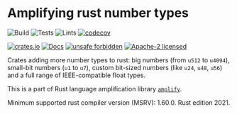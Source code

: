 # Amplifying rust number types

![Build](https://github.com/rust-amplify/amplify-num/workflows/Build/badge.svg)
![Tests](https://github.com/rust-amplify/amplify-num/workflows/Tests/badge.svg)
![Lints](https://github.com/rust-amplify/amplify-num/workflows/Lints/badge.svg)
[![codecov](https://codecov.io/gh/rust-amplify/amplify-num/branch/master/graph/badge.svg)](https://codecov.io/gh/rust-amplify/amplify-num)

[![crates.io](https://meritbadge.herokuapp.com/amplify_num)](https://crates.io/crates/amplify_num)
[![Docs](https://docs.rs/amplify_num/badge.svg)](https://docs.rs/amplify_num)
[![unsafe forbidden](https://img.shields.io/badge/unsafe-forbidden-success.svg)](https://github.com/rust-secure-code/safety-dance/)
[![Apache-2 licensed](https://img.shields.io/crates/l/amplify_num)](./LICENSE)

Crates adding more number types to rust: big numbers (from `u512` to `u4094`),
small-bit numbers (`u1` to `u7`), custom bit-sized numbers (like `u24`, `u48`,
`u56`) and a full range of IEEE-compatible float types.

This is a part of Rust language amplification library [`amplify`].

Minimum supported rust compiler version (MSRV): 1.60.0. Rust edition 2021.

[`amplify`]: https://crates.io/crate/amplify
